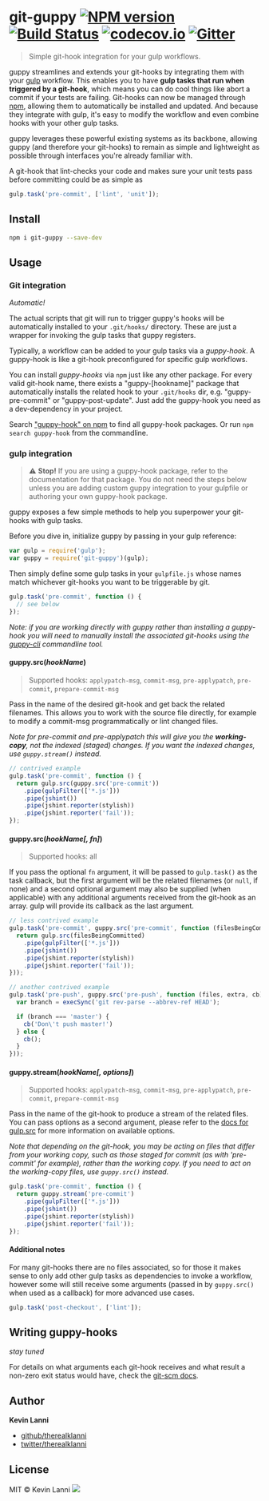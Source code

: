 # git-guppy [![NPM version](https://badge.fury.io/js/git-guppy.svg)](http://badge.fury.io/js/git-guppy) [![Build Status](https://travis-ci.org/therealklanni/git-guppy.svg?branch=master)](https://travis-ci.org/therealklanni/git-guppy) [![codecov.io](http://codecov.io/github/therealklanni/git-guppy/coverage.svg?branch=master)](http://codecov.io/github/therealklanni/git-guppy?branch=master) [![Gitter](https://badges.gitter.im/Join%20Chat.svg)](https://gitter.im/therealklanni/git-guppy?utm_source=badge&utm_medium=badge&utm_campaign=pr-badge)

> Simple git-hook integration for your gulp workflows.

guppy streamlines and extends your git-hooks by integrating them with your
[gulp](http://gulpjs.com) workflow. This enables you to have **gulp tasks that
run when triggered by a git-hook**, which means you can do cool things like
abort a commit if your tests are failing. Git-hooks can now be managed through
[npm](https://npmjs.org), allowing them to automatically be installed and
updated. And because they integrate with gulp, it's easy to modify the workflow
and even combine hooks with your other gulp tasks.

guppy leverages these powerful existing systems as its backbone, allowing guppy
(and therefore your git-hooks) to remain as simple and lightweight as possible
through interfaces you're already familiar with.

A git-hook that lint-checks your code and makes sure your unit tests pass before
committing could be as simple as

```js
gulp.task('pre-commit', ['lint', 'unit']);
```

## Install

```bash
npm i git-guppy --save-dev
```

## Usage

### Git integration

*Automatic!*

The actual scripts that git will run to trigger guppy's hooks will be automatically
installed to your `.git/hooks/` directory. These are just a wrapper for invoking
the gulp tasks that guppy registers.

Typically, a workflow can be added to your gulp tasks via a *guppy-hook*. A
guppy-hook is like a git-hook preconfigured for specific gulp workflows.

You can install *guppy-hooks* via `npm` just like any other package. For every valid
git-hook name, there exists a "guppy-[hookname]" package that automatically installs
the related hook to your `.git/hooks` dir, e.g. "guppy-pre-commit" or "guppy-post-update".
Just add the guppy-hook you need as a dev-dependency in your project.

Search ["guppy-hook" on npm](https://www.npmjs.com/search?q=guppy-hook) to find all
guppy-hook packages. Or run `npm search guppy-hook` from the commandline.

### gulp integration

> :warning: **Stop!** If you are using a guppy-hook package, refer to the
documentation for that package. You do not need the steps below unless you are
adding custom guppy integration to your gulpfile or authoring your own guppy-hook
package.

guppy exposes a few simple methods to help you superpower your git-hooks with
gulp tasks.

Before you dive in, initialize guppy by passing in your gulp reference:

```js
var gulp = require('gulp');
var guppy = require('git-guppy')(gulp);
```

Then simply define some gulp tasks in your `gulpfile.js` whose names match
whichever git-hooks you want to be triggerable by git.

```js
gulp.task('pre-commit', function () {
  // see below
});
```

*Note: if you are working directly with guppy rather than installing a guppy-hook
you will need to manually install the associated git-hooks using the
[guppy-cli](https://github.com/therealklanni/guppy-cli) commandline tool.*

#### guppy.src(*hookName*)

> Supported hooks: `applypatch-msg`, `commit-msg`, `pre-applypatch`, `pre-commit`,
`prepare-commit-msg`

Pass in the name of the desired git-hook and get back the related filenames.
This allows you to work with the source file directly, for example to modify a
commit-msg programmatically or lint changed files.

*Note for pre-commit and pre-applypatch this will give you the ***working-copy***,
not the indexed (staged) changes. If you want the indexed changes, use
`guppy.stream()` instead.*

```js
// contrived example
gulp.task('pre-commit', function () {
  return gulp.src(guppy.src('pre-commit'))
    .pipe(gulpFilter(['*.js']))
    .pipe(jshint())
    .pipe(jshint.reporter(stylish))
    .pipe(jshint.reporter('fail'));
});
```

#### guppy.src(*hookName[, fn]*)

> Supported hooks: all

If you pass the optional `fn` argument, it will be passed to `gulp.task()` as the
task callback, but the first argument will be the related filenames (or `null`,
if none) and a second optional argument may also be supplied (when applicable)
with any additional arguments received from the git-hook as an array. gulp will
provide its callback as the last argument.

```js
// less contrived example
gulp.task('pre-commit', guppy.src('pre-commit', function (filesBeingCommitted) {
  return gulp.src(filesBeingCommitted)
    .pipe(gulpFilter(['*.js']))
    .pipe(jshint())
    .pipe(jshint.reporter(stylish))
    .pipe(jshint.reporter('fail'));
}));

// another contrived example
gulp.task('pre-push', guppy.src('pre-push', function (files, extra, cb) {
  var branch = execSync('git rev-parse --abbrev-ref HEAD');

  if (branch === 'master') {
    cb('Don\'t push master!')
  } else {
    cb();
  }
}));
```

#### guppy.stream(*hookName[, options]*)

> Supported hooks: `applypatch-msg`, `commit-msg`, `pre-applypatch`, `pre-commit`,
`prepare-commit-msg`

Pass in the name of the git-hook to produce a stream of the related files.
You can pass options as a second argument, please refer to the [docs for gulp.src](https://github.com/gulpjs/gulp/blob/master/docs/API.md#gulpsrcglobs-options)
for more information on available options.

*Note that depending on the git-hook, you may be acting on files that differ from
your working copy, such as those staged for commit (as with 'pre-commit' for
example), rather than the working copy. If you need to act on the working-copy
files, use `guppy.src()` instead.*

```js
gulp.task('pre-commit', function () {
  return guppy.stream('pre-commit')
    .pipe(gulpFilter(['*.js']))
    .pipe(jshint())
    .pipe(jshint.reporter(stylish))
    .pipe(jshint.reporter('fail'));
});
```

#### Additional notes

For many git-hooks there are no files associated, so for those it makes sense
to only add other gulp tasks as dependencies to invoke a workflow, however some
will still receive some arguments (passed in by `guppy.src()` when used as a
callback) for more advanced use cases.

```js
gulp.task('post-checkout', ['lint']);
```

## Writing guppy-hooks

*stay tuned*

For details on what arguments each git-hook receives and what result a non-zero
exit status would have, check the [git-scm docs](https://git-scm.com/docs/githooks).

## Author

**Kevin Lanni**

+ [github/therealklanni](https://github.com/therealklanni)
+ [twitter/therealklanni](http://twitter.com/therealklanni)

## License

MIT © Kevin Lanni
![](https://ga-beacon.appspot.com/UA-62782014-1/git-guppy/1.0?pixel)

